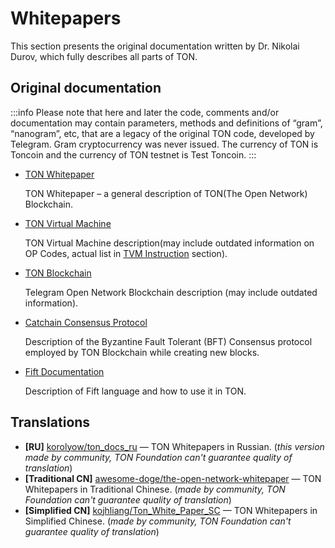 # Whitepapers

This section presents the original documentation written by Dr. Nikolai Durov, which fully describes all parts of TON.

## Original documentation

:::info
Please note that here and later the code, comments and/or documentation may contain parameters, methods and definitions of “gram”, “nanogram”, etc, that are a legacy of the original TON code, developed by Telegram. Gram cryptocurrency was never issued. The currency of TON is Toncoin and the currency of TON testnet is Test Toncoin.
:::

* [TON Whitepaper](https://docs.ton.org/ton.pdf)

  TON Whitepaper – a general description of TON(The Open Network) Blockchain.

* [TON Virtual Machine](https://docs.ton.org/tvm.pdf)

  TON Virtual Machine description(may include outdated information on OP Codes, actual list in [TVM Instruction](https://docs.ton.org/learn/tvm-instructions/tvm-overview) section).

* [TON Blockchain](https://docs.ton.org/tblkch.pdf)

  Telegram Open Network Blockchain description (may include outdated information).

* [Catchain Consensus Protocol](https://docs.ton.org/catchain.pdf)

  Description of the Byzantine Fault Tolerant (BFT) Consensus protocol employed by TON Blockchain while creating new blocks.
  
* [Fift Documentation](https://docs.ton.org/fiftbase.pdf)

  Description of Fift language and how to use it in TON.

## Translations

* **\[RU]** [korolyow/ton_docs_ru](https://github.com/Korolyow/TON_docs_ru) — TON Whitepapers in Russian. (_this version made by community, TON Foundation can't guarantee quality of translation_)
* **\[Traditional CN]** [awesome-doge/the-open-network-whitepaper](https://github.com/awesome-doge/TON_Paper/blob/main/zh_ton.pdf) — TON Whitepapers in Traditional Chinese. (_made by community, TON Foundation can't guarantee quality of translation_)
* **\[Simplified CN]** [kojhliang/Ton_White_Paper_SC](https://github.com/kojhliang/Ton_White_Paper_SC/blob/main/Ton%E5%8C%BA%E5%9D%97%E9%93%BE%E7%99%BD%E7%9A%AE%E4%B9%A6_%E7%AE%80%E4%BD%93%E4%B8%AD%E6%96%87%E7%89%88.pdf) — TON Whitepapers in Simplified Chinese. (_made by community, TON Foundation can't guarantee quality of translation_)  
